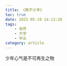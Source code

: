 ```yaml
---
title: 《再不少年》
toc: true
date: 2025-05-19 14:13:28
tags:
    - 自传
    - 大学
    - 毕业
category: article
---
```

少年心气是不可再生之物
<!-- more -->